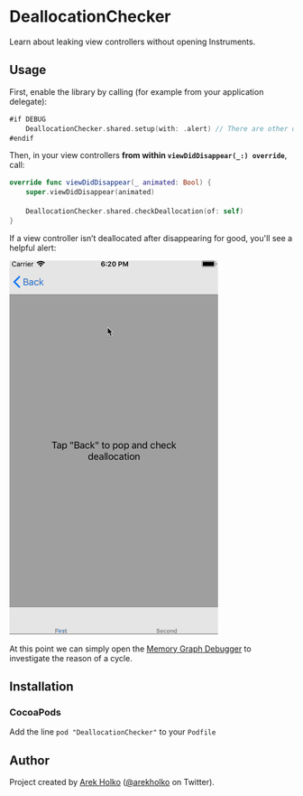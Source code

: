 # DeallocationChecker

Learn about leaking view controllers without opening Instruments.

## Usage

First, enable the library by calling (for example from your application delegate):

```swift
#if DEBUG
    DeallocationChecker.shared.setup(with: .alert) // There are other options than .alert too!
#endif
```

Then, in your view controllers **from within `viewDidDisappear(_:) override`**, call:

```swift
override func viewDidDisappear(_ animated: Bool) {
    super.viewDidDisappear(animated)

    DeallocationChecker.shared.checkDeallocation(of: self)
}
```

If a view controller isn’t deallocated after disappearing for good, you'll see a helpful alert:

<img src="Resources/demo.gif" width="370" height="662" alt="Leaked view controller demo">

At this point we can simply open the [Memory Graph Debugger](https://developer.apple.com/library/content/documentation/DeveloperTools/Conceptual/debugging_with_xcode/chapters/special_debugging_workflows.html#//apple_ref/doc/uid/TP40015022-CH9-DontLinkElementID_1) to investigate the reason of a cycle.

## Installation

### CocoaPods

Add the line `pod "DeallocationChecker"` to your `Podfile`

## Author

Project created by [Arek Holko](http://holko.pl) ([@arekholko](https://twitter.com/arekholko) on Twitter).

